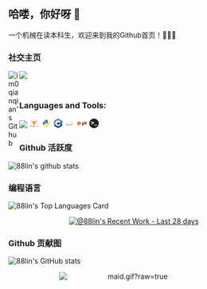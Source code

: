 ## 哈喽，你好呀 👋
一个机械在读本科生，欢迎来到我的Github首页！🍧🍧🍧
### 社交主页
</a>
<a href="https://github.com/88lin">
  <img align="left" alt="im0qianqian's Github" width="22px" src="https://cdn.jsdelivr.net/npm/simple-icons@v3/icons/github.svg" />
</a>
<a href="https://88lin.eu.org" target="_blank"><img src="https://img.shields.io/badge/%E4%B8%AA%E4%BA%BA%E7%AB%99%E7%82%B9-%E6%95%85%E4%BA%BA%E2%80%99s%20BLOG%F0%9F%8D%8A-pink"></a>&nbsp;&nbsp;
<br />
<br />

### **Languages and Tools:**  

<code><img height="20" src="https://pytorch.org/assets/images/pytorch-logo.png"></code>
<code><img height="20" src="https://raw.githubusercontent.com/github/explore/80688e429a7d4ef2fca1e82350fe8e3517d3494d/topics/tensorflow/tensorflow.png"></code>
<code><img height="20" src="https://raw.githubusercontent.com/github/explore/80688e429a7d4ef2fca1e82350fe8e3517d3494d/topics/python/python.png"></code>
<code><img height="20" src="https://raw.githubusercontent.com/github/explore/80688e429a7d4ef2fca1e82350fe8e3517d3494d/topics/cpp/cpp.png"></code>
<code><img height="20" src="https://raw.githubusercontent.com/github/explore/80688e429a7d4ef2fca1e82350fe8e3517d3494d/topics/mysql/mysql.png"></code>
<code><img height="20" src="https://raw.githubusercontent.com/github/explore/80688e429a7d4ef2fca1e82350fe8e3517d3494d/topics/git/git.png"></code>
<code><img height="20" src="https://raw.githubusercontent.com/github/explore/80688e429a7d4ef2fca1e82350fe8e3517d3494d/topics/terminal/terminal.png"></code>
### Github 活跃度
![88lin's github stats](https://github-readme-stats.vercel.app/api?username=88lin&show_icons=true&hide_border=true)
### 编程语言
![88lin's Top Languages Card](https://github-readme-stats.vercel.app/api/top-langs/?username=im0qianqian&langs_count=10&hide=Jupyter%20Notebook&hide_border=true&exclude_repo&layout=compact&custom_title=Most%20Used%20Languages%20(Top%2010))

<a href="https://next.ossinsight.io/widgets/official/compose-currently-working-on?user_id=111191349&activity_type=all" target="_blank" style="display: block" align="center">
  <picture>
    <source media="(prefers-color-scheme: dark)" srcset="https://next.ossinsight.io/widgets/official/compose-currently-working-on/thumbnail.png?user_id=111191349&activity_type=all&image_size=auto&color_scheme=dark" width="504.5" height="auto">
    <img alt="@88lin's Recent Work - Last 28 days" src="https://next.ossinsight.io/widgets/official/compose-currently-working-on/thumbnail.png?user_id=111191349&activity_type=all&image_size=auto&color_scheme=light" width="504.5" height="auto">
  </picture>
</a>

### Github 贡献图
![88lin's GitHub stats](https://github-readme-stats.vercel.app/api?username=88lin&show_icons=true&theme=ayu-mirage)
</div>
<div align="center">
  <img data-target="animated-image.replacedImage" alt="maid.gif?raw=true" class="AnimatedImagePlayer-animatedImage" src="https://github.com/miluluyo/photo_gallery/raw/master/maid.gif?raw=true" width="300" height="169" style="display: block; opacity: 1;">
</div>
